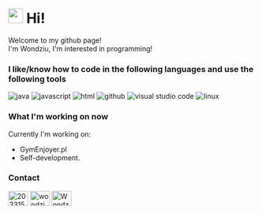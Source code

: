 <h1><img src="https://emojis.slackmojis.com/emojis/images/1531849430/4246/blob-sunglasses.gif?1531849430" width="30"/> Hi! </h1>


<p>Welcome to my github page! </br> I'm Wondziu, I'm interested in programming!
<h3>I like/know how to code in the following languages and use the following tools</h3>
<p>
  <img alt="java" src="https://img.shields.io/badge/Java-%23ED8B00.svg?style=flat-square&logo=java&logoColor=white" />
  <img alt="javascript" src="https://img.shields.io/badge/Javascript-%23323330.svg?style=flat-square&logo=javascript&logoColor=white" />
  <img alt="html" src="https://img.shields.io/badge/-HTML-E34F26?style=flat-square&logo=HTML5&logoColor=white" />
  <img alt="github" src="https://img.shields.io/badge/-GitHub-181717?style=flat-square&logo=GitHub&logoColor=white" />
  <img alt="visual studio code" src="https://img.shields.io/badge/-Visual%20Studio%20Code-007ACC?style=flat-square&logo=Visual%20Studio%20Code&logoColor=white" />
  <img alt="linux" src="https://img.shields.io/badge/-Linux-FCC624?style=flat-square&logo=Linux&logoColor=white" />
</p>

<h3>What I'm working on now</h3>
Currently I'm working on:

- GymEnjoyer.pl
- Self-development.


<h3>Contact</h3>
<p align="left">
<a href="https://stackoverflow.com/users/20331589" target="blank"><img align="center" src="https://raw.githubusercontent.com/rahuldkjain/github-profile-readme-generator/master/src/images/icons/Social/stack-overflow.svg" alt="20331589" height="30" width="40" /></a>
<a href="https://www.leetcode.com/wondziu" target="blank"><img align="center" src="https://raw.githubusercontent.com/rahuldkjain/github-profile-readme-generator/master/src/images/icons/Social/leet-code.svg" alt="wondziu" height="30" width="40" /></a>
<a href="https://discord.gg/Wondziuu#4878" target="blank"><img align="center" src="https://raw.githubusercontent.com/rahuldkjain/github-profile-readme-generator/master/src/images/icons/Social/discord.svg" alt="Wondziuu#4878" height="30" width="40" /></a>
</p>

<br/>



